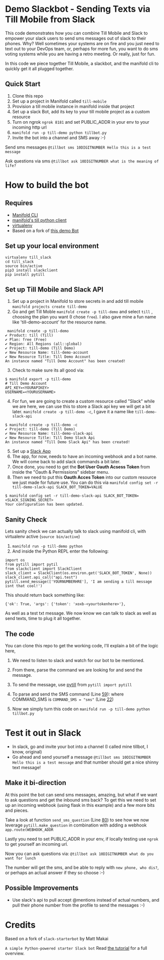 # Demo Slackbot - Sending Texts via Till Mobile from Slack

This code demonstrates how you can combine Till Mobile and Slack to empower your slack users
to send sms messages out of slack to their phones.  Why?  Well sometimes your systems are on
fire and you just need to text out to your DevOps team, or, perhaps for more fun, you want to
do sms voting systems while you are having a retro meeting.  Or really, just for fun.

In this code we piece together Till Mobile, a slackbot, and the manifold cli to quickly get it all
plugged together.

## Quick Start
1. Clone this repo
2. Set up a project in Manifold called `till-mobile`
3. Provision a till mobile instance in manifold inside that project
4. Set up a slack Bot, add its key to your till mobile project as a custom resource
5. Turn on ngrok `ngrok 8181` and set PUBLIC_ADDR in your env to your incoming http url
5. `manifold run -p till-demo python tillbot.py`
6. Invite the bot into a channel and SMS away :-)

Send sms messages `@tillbot sms 10DIGITNUMBER Hello this is a test message`

Ask questions via sms `@tillbot ask 10DIGITNUMBER what is the meaning of life?`

# How to build the bot

## Requires

- [Manifold CLI](https://github.com/manifoldco/manifold-cli/blob/master/README.md)
- [manifold's till python client](https://github.com/manifoldco/pytill)
- [virtualenv](https://virtualenv.pypa.io/en/stable/)
- Based on a fork of [this demo Bot](https://www.fullstackpython.com/blog/build-first-slack-bot-python.html)

## Set up your local environment

```
virtualenv till_slack
cd till_slack
source bin/active
pip3 install slackclient
pip install pytill
```

## Set up Till Mobile and Slack API

1. Set up a project in Manifold to store secrets in and add till mobile ```manifold projects create till-demo```
2. Go and get Till Moble `manifold create -p till-demo` and select `till` , choosing the plan you want (I chose `free`).  I also gave mine a fun name like 'till-demo-account' for the resource name.
```
 manifold create -p till-demo
✔ Product: till (Till)
✔ Plan: free (Free)
✔ Region: All Regions (all::global)
✔ Project: till-demo (Till Demo)
✔ New Resource Name: till-demo-account
✔ New Resource Title: Till Demo Account
An instance named "Till Demo Account" has been created!
```
3. Check to make sure its all good via:
```
$ manifold export -p till-demo
# Till Demo Account
API_KEY=<YOURAPIKEY>
USERNAME=<YOURUSERNAME>
```
4. For fun, we are going to create a custom resource called "Slack" while we are here, we can use this to store a Slack api key we will get a bit later. `manifold create -p till-demo -c`, I gave it a name like `till-demo-slack-api`
```
$ manifold create -p till-demo -c
✔ Project: till-demo (Till Demo)
✔ New Resource Name: till-demo-slack-api
✔ New Resource Title: Till Demo Slack Api
An instance named "Till Demo Slack Api" has been created!
```
5. Set up a [Slack App](https://api.slack.com/slack-apps)
  1. The app, for now, needs to have an incoming webhook and a bot name.  We will come back to add slack commands a bit later.
  2. Once done, you need to get the __Bot User Oauth Acsess Token__ from inside the "Oauth & Permissions" sidebar menu.
6. Then we need to put this __Oauth Acces Token__ into our custom resource we just made for future use.  You can do this via `manifold config set -r till-demo-slack-api SLACK_BOT_TOKEN=VALUE`
```
$ manifold config set -r till-demo-slack-api SLACK_BOT_TOKEN=<SLACK_SIGNING_SECRET>
Your configuration has been updated.
```

## Sanity Check
Lets sanity check we can actually talk to slack using manifold cli, with virtualenv active (`source bin/active`)
1. `manifold run -p till-demo python`
2. And inside the Python REPL enter the following:
```
import os
from pytill import pytil
from slackclient import SlackClient
slack_client = SlackClient(os.environ.get('SLACK_BOT_TOKEN', None))
slack_client.api_call("api.test")
pytill.send_message(['YOURNUMBERHRE'], 'I am sending a till message isnt that cool!')
```
This should return back something like:
```
{'ok': True, 'args': {'token': 'xoxb-<yourtokenhere>'},
```
As well as a test txt message.  We now know we can talk to slack as well as send texts, time to plug it all together.


## The code
You can clone this repo to get the working code, I'll explain a bit of the logic here,

1. We need to listen to slack and watch for our bot to be mentioned.
2. From there, parse the command we are looking for and send the message.
3. To send the message, use [pytill](https://github.com/manifoldco/pytill) from `pytill import pytill`
4. To parse and send the SMS  command (Line [59](https://github.com/manifoldco/tillmobile-demo/blob/master/tillbot.py#L59)):
where COMMAND_SMS is `COMMAND_SMS = "sms"` (Line [22](https://github.com/manifoldco/tillmobile-demo/blob/master/tillbot.py#L22))

5. Now we simply turn this code on `manifold run -p till-demo python tillbot.py`

# Test it out in Slack
- In slack, go and invite your bot into a channel (I called mine tillbot, I know, original)
- Go ahead and send yourself a message `@tillbot sms 10DIGITNUMBER Hello this is a test message` and that number should get a nice shinny text message!

## Make it bi-direction

At this point the bot can send sms messages, amazing, but what if we want to ask questions and get the inbound sms back?  To get this we need to set up an incoming webhook (using flask in this example) and a few more bits and pieces.

Take a look at function `send_sms_question` (Line [80](https://github.com/manifoldco/tillmobile-demo/blob/master/tillbot.py#L80)) to see how we now leverage `pytill.make_question` in combination with adding a webhook `app.route(WEBHOOK_ADDR`

Lastly you need to set PUBLIC_ADDR in your env, if locally testing use `ngrok` to get yourself an incoming url.

Now you can ask questions via:
`@tillbot ask 10DIGITNUMBER what do you want for lunch`

The number will get the sms, and be able to reply with `new phone, who dis?`, or perhaps an actual answer if they so choose :-)

## Possible Improvements
- Use slack's api to pull accept @mentions instead of actual numbers, and pull their phone number from the profile to send the messages :-)


# Credits
Based on a fork of `slack-starterbot` by Matt Makai

`A simple Python-powered starter Slack bot`
Read [the tutorial](https://www.fullstackpython.com/blog/build-first-slack-bot-python.html)
for a full overview.

